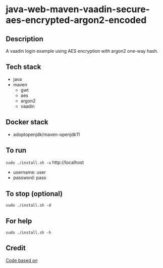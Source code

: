 # java-web-maven-vaadin-secure-aes-encrypted-argon2-encoded

## Description
A vaadin login example using
AES encryption with argon2
one-way hash.

## Tech stack
- java
- maven
  - gwt
  - aes
  - argon2
  - vaadin

## Docker stack
- adoptopenjdk/maven-openjdk11

## To run
`sudo ./install.sh -u`
http://localhost
- username: user
- password: pass

## To stop (optional)
`sudo ./install.sh -d`

## For help
`sudo ./install.sh -h`

## Credit
[Code based on](https://examples.javacodegeeks.com/enterprise-java/vaadin/vaadin-login-example/)
